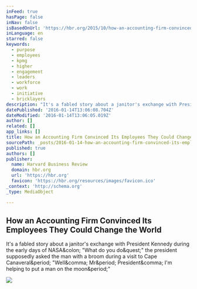 ```yaml
---
inFeed: true
hasPage: false
inNav: false
isBasedOnUrl: 'https://hbr.org/2015/10/how-an-accounting-firm-convinced-its-employees-they-could-change-the-world?utm_campaign=HBR&utm_source=facebook&utm_medium=social'
inLanguage: en
starred: false
keywords:
  - purpose
  - employees
  - kpmg
  - higher
  - engagement
  - leaders
  - workforce
  - work
  - initiative
  - bricklayers
description: "It's a fabled story about a janitor's exchange with President Kennedy during the early days of NASA: \"What do you do?\" the president supposedly asked the man with a broom during a visit to Cape Canaveral. \"Well, Mr. President, I'm helping to put a man on the moon.\""
datePublished: '2016-01-14T13:06:08.704Z'
dateModified: '2016-01-14T13:06:05.019Z'
author: []
related: []
app_links: []
title: How an Accounting Firm Convinced Its Employees They Could Change the World
sourcePath: _posts/2016-01-14-how-an-accounting-firm-convinced-its-employees-they-could-ch.md
published: true
authors: []
publisher:
  name: Harvard Business Review
  domain: hbr.org
  url: 'https://hbr.org'
  favicon: 'https://hbr.org/resources/images/favicon.ico'
_context: 'http://schema.org'
_type: MediaObject

---
```

<article style=""><h1>How an Accounting Firm Convinced Its Employees They Could Change the World</h1><p>It's a fabled story about a janitor's exchange with President Kennedy during the early days of NASA&amp;colon; "What do you do&amp;quest;" the president supposedly asked the man with a broom during a visit to Cape Canaveral&amp;period; "Well&amp;comma; Mr&amp;period; President&amp;comma; I'm helping to put a man on the moon&amp;period;"</p><img src="https://hbr.org/resources/images/article_assets/2015/10/oct15-06-change.jpg" /></article>